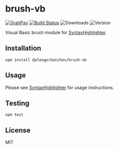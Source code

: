 # brush-vb

[![GratiPay](https://img.shields.io/gratipay/user/alexgorbatchev.svg)](https://gratipay.com/alexgorbatchev/)
[![Build Status](https://travis-ci.org/syntaxhighlighter/brush-vb.svg)](https://travis-ci.org/syntaxhighlighter/brush-vb)
![Downloads](https://img.shields.io/npm/dm/@alexgorbatchev/brush-vb.svg)
![Version](https://img.shields.io/npm/v/@alexgorbatchev/brush-vb.svg)

Visual Basic brush module for [SyntaxHighlighter](https://github.com/syntaxhighlighter/syntaxhighlighter).

## Installation

```
npm install @alexgorbatchev/brush-vb
```

## Usage

Please see [SyntaxHighlighter](https://github.com/syntaxhighlighter/syntaxhighlighter) for usage instructions.

## Testing

```
npm test
```

## License

MIT
